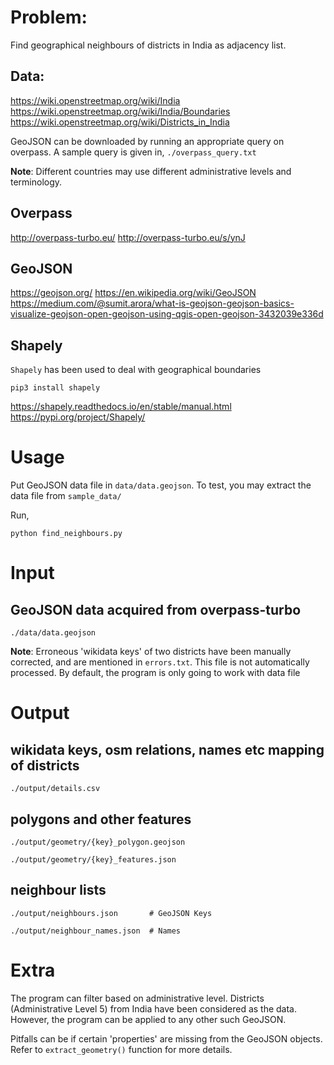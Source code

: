 # Problem:

Find geographical neighbours of districts in India as adjacency list.

## Data:

https://wiki.openstreetmap.org/wiki/India
https://wiki.openstreetmap.org/wiki/India/Boundaries
https://wiki.openstreetmap.org/wiki/Districts_in_India

GeoJSON can be downloaded by running an appropriate query on overpass.
A sample query is given in,
`./overpass_query.txt`

**Note**: Different countries may use different administrative levels and terminology.

## Overpass
http://overpass-turbo.eu/
http://overpass-turbo.eu/s/ynJ

## GeoJSON
https://geojson.org/
https://en.wikipedia.org/wiki/GeoJSON
https://medium.com/@sumit.arora/what-is-geojson-geojson-basics-visualize-geojson-open-geojson-using-qgis-open-geojson-3432039e336d

## Shapely

`Shapely` has been used to deal with geographical boundaries

`pip3 install shapely`

https://shapely.readthedocs.io/en/stable/manual.html
https://pypi.org/project/Shapely/

# Usage
Put GeoJSON data file in `data/data.geojson`. 
To test, you may extract the data file from `sample_data/`

Run,

`python find_neighbours.py`

# Input
## GeoJSON data acquired from overpass-turbo
`./data/data.geojson`

**Note**: Erroneous 'wikidata keys' of two districts have been manually corrected, and are mentioned in `errors.txt`. This file is not automatically processed. By default, the program is only going to work with data file

# Output
## wikidata keys, osm relations, names etc mapping of districts
`./output/details.csv`

## polygons and other features
`./output/geometry/{key}_polygon.geojson`

`./output/geometry/{key}_features.json`

## neighbour lists
`./output/neighbours.json       # GeoJSON Keys`

`./output/neighbour_names.json  # Names`

# Extra

The program can filter based on administrative level.
Districts (Administrative Level 5) from India have been considered as the data.
However, the program can be applied to any other such GeoJSON.

Pitfalls can be if certain 'properties' are missing from the GeoJSON objects.
Refer to `extract_geometry()` function for more details.
